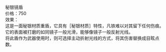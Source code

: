 <title>秘银镜盾</title>
<meta name="GENERATOR" content="WinCHM">
<meta http-equiv="Content-Type" content="text/html; charset=gb2312">
<br>秘银镜盾
<br>价格：750
<br>效果：
<br>这是一面秘银材质重盾，它具有［秘银材质］特性，凡铁难以对其留下任何伤痕。
<br>它的表面被打磨的如同镜子一般光滑，能够像镜子一般反射光线。
<br>将此盾作为武器使用时，则可选择主动折射光线的方式，将其伤害替换成目眩点数。